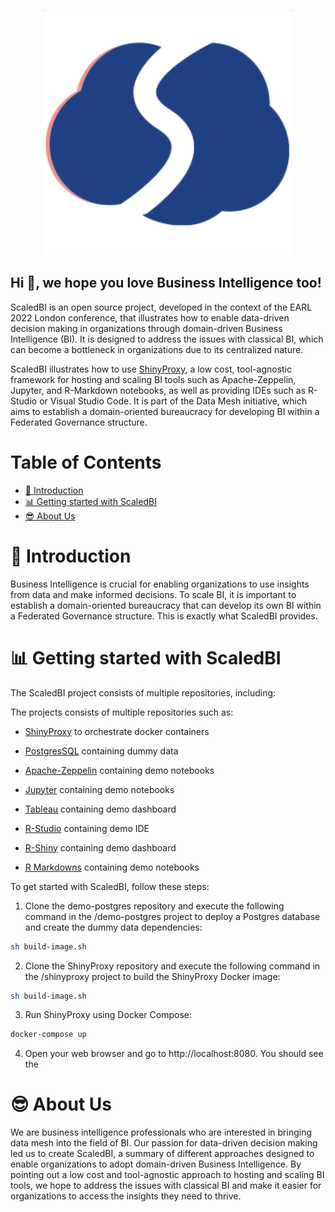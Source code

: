 <p align="center">
    <img src="images/ScaledBI.png" alt="scaledbi-banner">
</p>

## Hi 👋, we hope you love Business Intelligence too!

ScaledBI is an open source project, developed in the context of the EARL 2022 London conference, that illustrates how to enable data-driven decision making in organizations through domain-driven Business Intelligence (BI). It is designed to address the issues with classical BI, which can become a bottleneck in organizations due to its centralized nature.

ScaledBI illustrates how to use [ShinyProxy](https://www.shinyproxy.io/), a low cost, tool-agnostic framework for hosting and scaling BI tools such as Apache-Zeppelin, Jupyter, and R-Markdown notebooks, as well as providing IDEs such as R-Studio or Visual Studio Code. It is part of the Data Mesh initiative, which aims to establish a domain-oriented bureaucracy for developing BI within a Federated Governance structure. 

# Table of Contents
- [🏫 Introduction](#main-idea)
- [📊 Getting started with ScaledBI](#getting-started-with-scaledbi)
- [😎 About Us](#about-us)


# 🏫 Introduction <a name = "main-idea"></a>
Business Intelligence is crucial for enabling organizations to use insights from data and make informed decisions. To scale BI, it is important to establish a domain-oriented bureaucracy that can develop its own BI within a Federated Governance structure. This is exactly what ScaledBI provides.

# 📊 Getting started with ScaledBI <a name = "getting-started-with-scaledbi"></a>

The ScaledBI project consists of multiple repositories, including:

The projects consists of multiple repositories such as:

- [ShinyProxy](https://github.com/ScaledBI/shinyproxy) to orchestrate docker containers

- [PostgresSQL](https://github.com/ScaledBI/demo-postgres) containing dummy data

- [Apache-Zeppelin](https://github.com/ScaledBI/demo-zeppelin)  containing demo notebooks

- [Jupyter](https://github.com/ScaledBI/demo-jupyter) containing demo notebooks

- [Tableau](https://github.com/ScaledBI/demo-tableau) containing demo dashboard

- [R-Studio](https://github.com/ScaledBI/shinyproxy-rstudio-ide-demo) containing demo IDE

- [R-Shiny](https://github.com/ScaledBI/shinyproxy-demo) containing demo dashboard

- [R Markdowns](https://github.com/ScaledBI/demo-R-project) containing demo notebooks

To get started with ScaledBI, follow these steps:

1. Clone the demo-postgres repository and execute the following command in the /demo-postgres project to deploy a Postgres database and create the dummy data dependencies:

```bash
sh build-image.sh
```

2. Clone the ShinyProxy repository and execute the following command in the /shinyproxy project to build the ShinyProxy Docker image:

```bash
sh build-image.sh
```

3. Run ShinyProxy using Docker Compose:

```bash
docker-compose up
```

4. Open your web browser and go to http://localhost:8080. You should see the

# 😎 About Us <a name = "about-us"></a>

We are business intelligence professionals who are interested in bringing data mesh into the field of BI. Our passion for data-driven decision making led us to create ScaledBI, a summary of different approaches designed to enable organizations to adopt domain-driven Business Intelligence. By pointing out a low cost and tool-agnostic approach to hosting and scaling BI tools, we hope to address the issues with classical BI and make it easier for organizations to access the insights they need to thrive.

